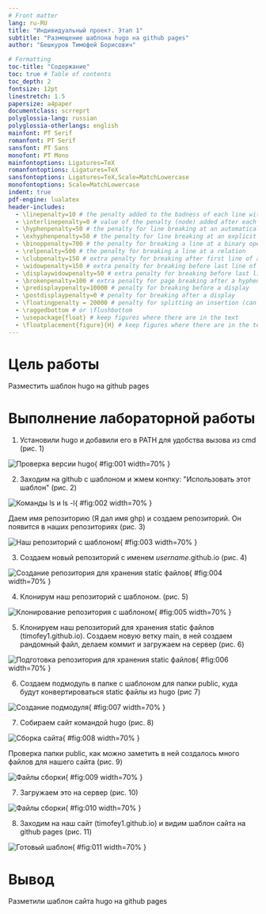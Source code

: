```yaml
---
# Front matter
lang: ru-RU
title: "Индивидуальный проект. Этап 1"
subtitle: "Размещение шаблона hugo на github pages"
author: "Бешкуров Тимофей Борисович"

# Formatting
toc-title: "Содержание"
toc: true # Table of contents
toc_depth: 2
fontsize: 12pt
linestretch: 1.5
papersize: a4paper
documentclass: scrreprt
polyglossia-lang: russian
polyglossia-otherlangs: english
mainfont: PT Serif
romanfont: PT Serif
sansfont: PT Sans
monofont: PT Mono
mainfontoptions: Ligatures=TeX
romanfontoptions: Ligatures=TeX
sansfontoptions: Ligatures=TeX,Scale=MatchLowercase
monofontoptions: Scale=MatchLowercase
indent: true
pdf-engine: lualatex
header-includes:
  - \linepenalty=10 # the penalty added to the badness of each line within a paragraph (no associated penalty node) Increasing the value makes tex try to have fewer lines in the paragraph.
  - \interlinepenalty=0 # value of the penalty (node) added after each line of a paragraph.
  - \hyphenpenalty=50 # the penalty for line breaking at an automatically inserted hyphen
  - \exhyphenpenalty=50 # the penalty for line breaking at an explicit hyphen
  - \binoppenalty=700 # the penalty for breaking a line at a binary operator
  - \relpenalty=500 # the penalty for breaking a line at a relation
  - \clubpenalty=150 # extra penalty for breaking after first line of a paragraph
  - \widowpenalty=150 # extra penalty for breaking before last line of a paragraph
  - \displaywidowpenalty=50 # extra penalty for breaking before last line before a display math
  - \brokenpenalty=100 # extra penalty for page breaking after a hyphenated line
  - \predisplaypenalty=10000 # penalty for breaking before a display
  - \postdisplaypenalty=0 # penalty for breaking after a display
  - \floatingpenalty = 20000 # penalty for splitting an insertion (can only be split footnote in standard LaTeX)
  - \raggedbottom # or \flushbottom
  - \usepackage{float} # keep figures where there are in the text
  - \floatplacement{figure}{H} # keep figures where there are in the text
---
```



# Цель работы

Разместить шаблон hugo на github pages


# Выполнение лабораторной работы

1. Установили hugo и добавили его в PATH для удобства вызова из cmd (рис. 1)

![Проверка версии hugo](images/1.png){ #fig:001 width=70% }

2. Заходим на github с шаблоном и жмем конпку: "Использовать этот шаблон" (рис. 2)

![Команды ls и ls -l](images/2.png){ #fig:002 width=70% }

Даем имя репозиторию (Я дал имя ghp) и создаем репозиторий. Он появится в наших репозиториях (рис. 3)

![Наш репозиторий с шаблоном](images/3.png){ #fig:003 width=70% }


3. Создаем новый репозиторий с именем <i>username</i>.github.io (рис. 4)

![Создание репозитория для хранения static файлов](images/4.png){ #fig:004 width=70% }

4. Клонирум наш репозиторий с шаблоном. (рис. 5)

![Клонирование репозитория с шаблоном](images/5.png){ #fig:005 width=70% }

5. Клонируем наш репозиторий для хранения static файлов (timofey1.github.io). Создаем новую ветку main, в ней создаем рандомный файл, делаем коммит и загружаем на сервер (рис. 6)

![Подготовка репозитория для хранения static файлов](images/6.png){ #fig:006 width=70% }

6. Создаем подмодуль в папке с шаблоном для папки public, куда будут конвертироваться static файлы из hugo (рис 7)

![Создание подмодуля](images/7.png){ #fig:007 width=70% }

7. Собираем сайт командой hugo (рис. 8)

![Сборка сайта](images/8.png){ #fig:008 width=70% }

Проверка папки public, как можно заметить в ней создалось много файлов для нашего сайта (рис. 9)

![Файлы сборки](images/9.png){ #fig:009 width=70% }

7. Загружаем это на сервер (рис. 10)

![Файлы сборки](images/10.png){ #fig:010 width=70% }

8. Заходим на наш сайт (timofey1.github.io) и видим шаблон сайта на github pages (рис. 11)

![Готовый шаблон](images/11.png){ #fig:011 width=70% }

# Вывод

Разметили шаблон сайта hugo на github pages


